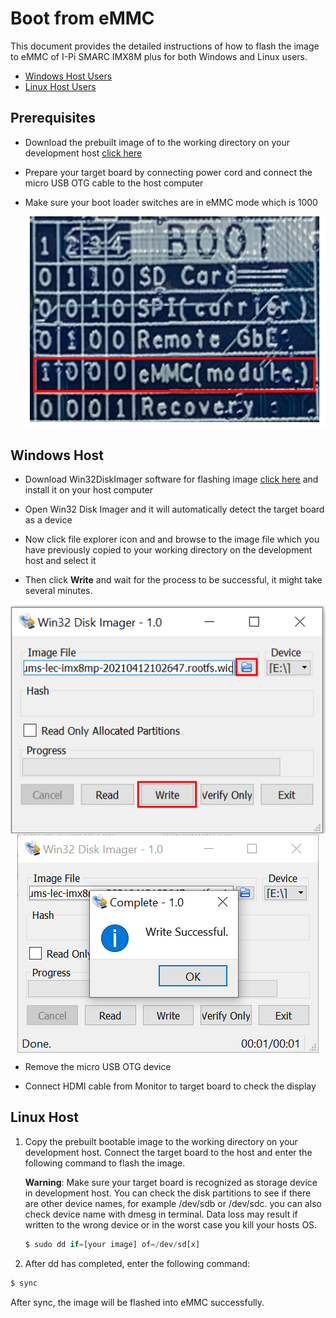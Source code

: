 # Boot from eMMC
<div class = "bullets">
This document provides the detailed instructions of how to flash the image to eMMC of I-Pi SMARC IMX8M plus for both Windows and Linux users.

* [Windows Host Users](#Windows-Host)
* [Linux Host Users](#Linux-Host)    

## **Prerequisites**

- Download the prebuilt image of to the working directory on your development host [click here](https://www.ipi.wiki/pages/downloads-imx8mplus)

- Prepare your target board by connecting power cord and connect the micro USB OTG cable to the host computer

- Make sure your boot loader switches are in eMMC mode which is 1000

  ![emmc](HowToFlashImageeMMC.assets\emmc.PNG)

## Windows Host

- Download Win32DiskImager software for flashing image [click here](https://win32diskimager.download/) and install it on your host computer


- Open Win32 Disk Imager and it will automatically detect the target board as a device

- Now click file explorer icon and and browse to the image file which you have previously copied to your working directory on the development host and select it

-  Then click **Write** and wait for the process to be successful, it might take several minutes.

<img src="HowToFlashImageeMMC.assets\win32_1.PNG" alt="logo" style="zoom:100%; margin-left: auto; margin-right: auto; display: block;" />

  <img src="HowToFlashImageeMMC.assets\win32_2.PNG" alt="logo" style="zoom:100%; margin-left: auto; margin-right: auto; display: block;" />


- Remove the micro USB OTG device 


-  Connect HDMI cable from Monitor to target board to check the display

## Linux Host

1. Copy the prebuilt bootable image to the working directory on your development host. Connect the target board to the host and enter the following command to flash the image.

   **Warning**: Make sure your target board is recognized as storage device in development host. You can check the disk partitions to see if there are other device names, for example /dev/sdb or /dev/sdc. you can also check device name with dmesg in terminal. Data loss may result if written to the wrong device or in the worst case you kill your hosts OS.

   ```python
   $ sudo dd if=[your image] of=/dev/sd[x]
   ```

2. After dd has completed, enter the following command:

```python
$ sync
```

After sync, the image will be flashed into eMMC successfully. 

</div>